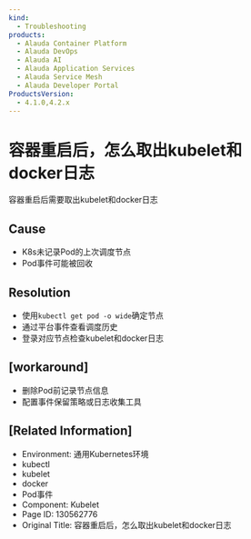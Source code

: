 ```yaml
---
kind:
  - Troubleshooting
products:
  - Alauda Container Platform
  - Alauda DevOps
  - Alauda AI
  - Alauda Application Services
  - Alauda Service Mesh
  - Alauda Developer Portal
ProductsVersion:
  - 4.1.0,4.2.x
---
```

<!-- A type of document that involves encountering a fault, diagnosing it, performing root cause analysis, and providing solutions. -->

# 容器重启后，怎么取出kubelet和docker日志

容器重启后需要取出kubelet和docker日志

## Cause
- K8s未记录Pod的上次调度节点
- Pod事件可能被回收

## Resolution
- 使用`kubectl get pod -o wide`确定节点
- 通过平台事件查看调度历史
- 登录对应节点检查kubelet和docker日志

## [workaround]
- 删除Pod前记录节点信息
- 配置事件保留策略或日志收集工具

## [Related Information]
- Environment: 通用Kubernetes环境
- kubectl
- kubelet
- docker
- Pod事件
- Component: Kubelet
- Page ID: 130562776
- Original Title: 容器重启后，怎么取出kubelet和docker日志
